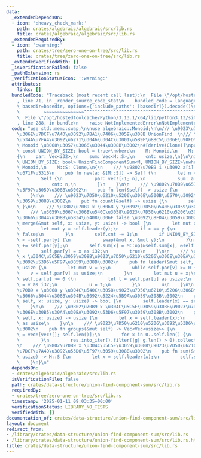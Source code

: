 ```yaml
---
data:
  _extendedDependsOn:
  - icon: ':heavy_check_mark:'
    path: crates/algebraic/algebraic/src/lib.rs
    title: crates/algebraic/algebraic/src/lib.rs
  _extendedRequiredBy:
  - icon: ':warning:'
    path: crates/tree/zero-one-on-tree/src/lib.rs
    title: crates/tree/zero-one-on-tree/src/lib.rs
  _extendedVerifiedWith: []
  _isVerificationFailed: false
  _pathExtension: rs
  _verificationStatusIcon: ':warning:'
  attributes:
    links: []
  bundledCode: "Traceback (most recent call last):\n  File \"/opt/hostedtoolcache/Python/3.13.1/x64/lib/python3.13/site-packages/onlinejudge_verify/documentation/build.py\"\
    , line 71, in _render_source_code_stat\n    bundled_code = language.bundle(stat.path,\
    \ basedir=basedir, options={'include_paths': [basedir]}).decode()\n          \
    \         ~~~~~~~~~~~~~~~^^^^^^^^^^^^^^^^^^^^^^^^^^^^^^^^^^^^^^^^^^^^^^^^^^^^^^^^^^^^^^^^^^\n\
    \  File \"/opt/hostedtoolcache/Python/3.13.1/x64/lib/python3.13/site-packages/onlinejudge_verify/languages/rust.py\"\
    , line 288, in bundle\n    raise NotImplementedError\nNotImplementedError\n"
  code: "use std::mem::swap;\n\nuse algebraic::Monoid;\n\n/// \u9023\u7D50\u6210\u5206\
    \u306E\u7DCF\u7A4D\u3092\u7BA1\u7406\u3059\u308B UnionFind  \n/// \u53EF\u63DB\
    \u534A\u7FA4\u3092\u6271\u3046\u304C\u3001\u5B9F\u88C5\u306E\u90FD\u5408\u4E0A\
    \ Monoid \u3068\u3057\u3066\u3044\u308B\u3002\n#[derive(Clone)]\npub struct UnionFindComponentSum<M,\
    \ const UNION_BY_SIZE: bool = true>\nwhere\n    M: Monoid,\n    M::S: Clone,\n\
    {\n    par: Vec<i32>,\n    sum: Vec<M::S>,\n    cnt: usize,\n}\n\nimpl<M, const\
    \ UNION_BY_SIZE: bool> UnionFindComponentSum<M, UNION_BY_SIZE>\nwhere\n    M:\
    \ Monoid,\n    M::S: Clone,\n{\n    /// \u9802\u70B9 i \u3092 a[i] \u3067\u521D\
    \u671F\u5316\n    pub fn new(a: &[M::S]) -> Self {\n        let n = a.len();\n\
    \        Self {\n            par: vec![-1; n],\n            sum: a.to_vec(),\n\
    \            cnt: n,\n        }\n    }\n\n    /// \u9802\u70B9\u6570\u3092\u53D6\
    \u5F97\u3059\u308B\u3002\n    pub fn len(&self) -> usize {\n        self.par.len()\n\
    \    }\n\n    /// \u9023\u7D50\u6210\u5206\u306E\u500B\u6570\u3092\u53D6\u5F97\
    \u3059\u308B\u3002\n    pub fn count(&self) -> usize {\n        self.cnt\n   \
    \ }\n\n    /// \u9802\u70B9 x \u3068 y \u3092\u7D50\u5408\u3059\u308B\u3002  \n\
    \    /// \u3059\u3067\u306B\u540C\u3058\u9023\u7D50\u6210\u5206\u306B\u5C5E\u3057\
    \u3066\u3044\u308B\u5834\u5408\u306F false \u3092\u8FD4\u3059\u3002\n    pub fn\
    \ merge(&mut self, x: usize, y: usize) -> bool {\n        let mut x = self.leader(x);\n\
    \        let mut y = self.leader(y);\n        if x == y {\n            return\
    \ false;\n        }\n        self.cnt -= 1;\n        if UNION_BY_SIZE && -self.par[x]\
    \ < -self.par[y] {\n            swap(&mut x, &mut y);\n        }\n        self.par[x]\
    \ += self.par[y];\n        self.sum[x] = M::op(&self.sum[x], &self.sum[y]);\n\
    \        self.par[y] = x as i32;\n        true\n    }\n\n    /// \u9802\u70B9\
    \ x \u304C\u5C5E\u3059\u308B\u9023\u7D50\u6210\u5206\u306E\u30EA\u30FC\u30C0\u30FC\
    \u3092\u53D6\u5F97\u3059\u308B\u3002\n    pub fn leader(&mut self, x: usize) ->\
    \ usize {\n        let mut v = x;\n        while self.par[v] >= 0 {\n        \
    \    v = self.par[v] as usize;\n        }\n        let mut u = x;\n        while\
    \ self.par[u] >= 0 {\n            let t = self.par[u] as usize;\n            self.par[u]\
    \ = v as i32;\n            u = t;\n        }\n        u\n    }\n\n    /// \u9802\
    \u70B9 x \u3068 y \u304C\u540C\u3058\u9023\u7D50\u6210\u5206\u306B\u5C5E\u3057\
    \u3066\u3044\u308B\u304B\u3092\u5224\u5B9A\u3059\u308B\u3002\n    pub fn same(&mut\
    \ self, x: usize, y: usize) -> bool {\n        self.leader(x) == self.leader(y)\n\
    \    }\n\n    /// \u9802\u70B9 x \u304C\u5C5E\u3059\u308B\u9023\u7D50\u6210\u5206\
    \u306E\u30B5\u30A4\u30BA\u3092\u53D6\u5F97\u3059\u308B\u3002\n    pub fn size(&mut\
    \ self, x: usize) -> usize {\n        let x = self.leader(x);\n        -self.par[x]\
    \ as usize\n    }\n\n    /// \u9023\u7D50\u6210\u5206\u3092\u53D6\u5F97\u3059\u308B\
    \u3002\n    pub fn groups(&mut self) -> Vec<Vec<usize>> {\n        let mut res\
    \ = vec![vec![]; self.len()];\n        for x in 0..self.len() {\n            res[self.leader(x)].push(x);\n\
    \        }\n        res.into_iter().filter(|g| g.len() > 0).collect()\n    }\n\
    \n    /// \u9802\u70B9 x \u304C\u5C5E\u3059\u308B\u9023\u7D50\u6210\u5206\u306E\
    \u7DCF\u7A4D\u3092\u53D6\u5F97\u3059\u308B\u3002\n    pub fn sum(&mut self, x:\
    \ usize) -> M::S {\n        let x = self.leader(x);\n        self.sum[x].clone()\n\
    \    }\n}\n"
  dependsOn:
  - crates/algebraic/algebraic/src/lib.rs
  isVerificationFile: false
  path: crates/data-structure/union-find-component-sum/src/lib.rs
  requiredBy:
  - crates/tree/zero-one-on-tree/src/lib.rs
  timestamp: '2025-01-11 09:03:35+00:00'
  verificationStatus: LIBRARY_NO_TESTS
  verifiedWith: []
documentation_of: crates/data-structure/union-find-component-sum/src/lib.rs
layout: document
redirect_from:
- /library/crates/data-structure/union-find-component-sum/src/lib.rs
- /library/crates/data-structure/union-find-component-sum/src/lib.rs.html
title: crates/data-structure/union-find-component-sum/src/lib.rs
---
```


